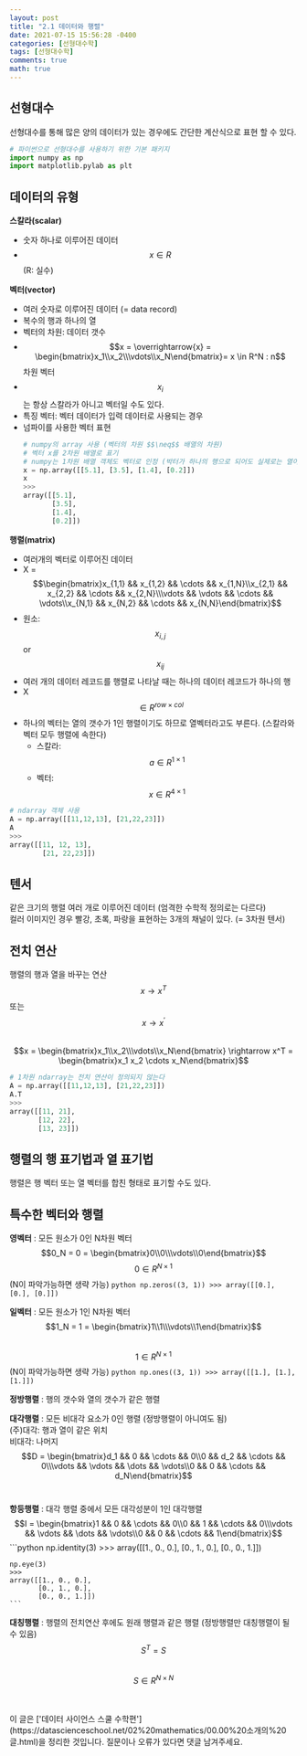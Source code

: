```yaml
---
layout: post
title: "2.1 데이터와 행렬"
date: 2021-07-15 15:56:28 -0400
categories: [선형대수학]
tags: [선형대수학]
comments: true
math: true
---
```


## 선형대수
선형대수를 통해 많은 양의 데이터가 있는 경우에도 간단한 계산식으로 표현 할 수 있다.
```python
# 파이썬으로 선형대수를 사용하기 위한 기본 패키지
import numpy as np 
import matplotlib.pylab as plt
```

## 데이터의 유형
**스칼라(scalar)**
- 숫자 하나로 이루어진 데이터
- $$x \in R$$ (R: 실수)

**벡터(vector)**
- 여러 숫자로 이루어진 데이터 (= data record)
- 복수의 행과 하나의 열
- 벡터의 차원: 데이터 갯수
- $$x = \overrightarrow{x} = \begin{bmatrix}x_1\\x_2\\\vdots\\x_N\end{bmatrix}= x \in R^N : n$$ 차원 벡터
- $$x_i$$ 는 항상 스칼라가 아니고 벡터일 수도 있다.
- 특징 벡터: 벡터 데이터가 입력 데이터로 사용되는 경우
- 넘파이를 사용한 벡터 표현
    ```python
    # numpy의 array 사용 (벡터의 차원 $$\neq$$ 배열의 차원)
    # 벡터 x를 2차원 배열로 표기
    # numpy는 1차원 배열 객체도 벡터로 인정 (박터가 하나의 행으로 되어도 실제로는 열이다)
    x = np.array([[5.1], [3.5], [1.4], [0.2]])
    x
    >>>
    array([[5.1],
           [3.5],
           [1.4],
           [0.2]])
    ```

**행렬(matrix)**
- 여러개의 벡터로 이루어진 데이터
- X = $$\begin{bmatrix}x_{1,1} && x_{1,2} && \cdots && x_{1,N}\\x_{2,1} && x_{2,2} && \cdots && x_{2,N}\\\vdots && \vdots && \cdots && \vdots\\x_{N,1} && x_{N,2} && \cdots && x_{N,N}\end{bmatrix}$$
- 원소: $$x_{i,j}$$ or $$x_{ij}$$
- 여러 개의 데이터 레코드를 행렬로 나타날 때는 하나의 데이터 레코드가 하나의 행
- X $$\in R^{row \times col}$$
- 하나의 벡터는 열의 갯수가 1인 행렬이기도 하므로 열벡터라고도 부른다. (스칼라와 벡터 모두 행렬에 속한다)
    - 스칼라: $$a \in R^{1 \times 1}$$
    - 벡터: $$x \in R^{4 \times 1}$$
```python
# ndarray 객체 사용
A = np.array([[11,12,13], [21,22,23]])
A
>>>
array([[11, 12, 13],
        [21, 22,23]])
```

## 텐서
같은 크기의 행렬 여러 개로 이루어진 데이터 (엄격한 수학적 정의로는 다르다)<br/>
컬러 이미지인 경우 빨강, 초록, 파랑을 표현하는 3개의 채널이 있다. (= 3차원 텐서)

## 전치 연산
행렬의 행과 열을 바꾸는 연산<br/>
$$x \rightarrow x^T$$ 또는 $$x \rightarrow x^\prime$$<br/>
$$x = \begin{bmatrix}x_1\\x_2\\\vdots\\x_N\end{bmatrix} \rightarrow x^T = \begin{bmatrix}x_1 x_2 \cdots x_N\end{bmatrix}$$
```python
# 1차원 ndarray는 전치 연산이 정의되지 않는다
A = np.array([[11,12,13], [21,22,23]])
A.T
>>>
array([[11, 21],
       [12, 22],
       [13, 23]])
```

## 행렬의 행 표기법과 열 표기법
행렬은 행 벡터 또는 열 벡터를 합친 형태로 표기할 수도 있다.

## 특수한 벡터와 행렬
**영벡터**
: 모든 원소가 0인 N차원 벡터
$$0_N = 0 = \begin{bmatrix}0\\0\\\vdots\\0\end{bmatrix}$$
$$0 \in R^{N \times 1}$$ (N이 파악가능하면 생략 가능)
    ```python
    np.zeros((3, 1))
    >>>
    array([[0.],
           [0.],
           [0.]])
    ```

**일벡터**
: 모든 원소가 1인 N차원 벡터<br/>
$$1_N = 1 = \begin{bmatrix}1\\1\\\vdots\\1\end{bmatrix}$$<br/>
$$1 \in R^{N \times 1}$$ (N이 파악가능하면 생략 가능)
    ```python
    np.ones((3, 1))
    >>>
    array([[1.],
           [1.],
           [1.]])
    ```

**정방행렬**
: 행의 갯수와 열의 갯수가 같은 행렬<br/>

**대각행렬**
: 모든 비대각 요소가 0인 행렬 (정방행렬이 아니여도 됨)<br/>
(주)대각: 행과 열이 같은 위치<br/>
비대각: 나머지<br/>
$$D = \begin{bmatrix}d_1 && 0 && \cdots && 0\\0 && d_2 && \cdots && 0\\\vdots && \vdots && \dots && \vdots\\0 && 0 && \cdots && d_N\end{bmatrix}$$<br/>

**항등행렬**
: 대각 행렬 중에서 모든 대각성분이 1인 대각행렬<br/>
$$I = \begin{bmatrix}1 && 0 && \cdots && 0\\0 && 1 && \cdots && 0\\\vdots && \vdots && \dots && \vdots\\0 && 0 && \cdots && 1\end{bmatrix}$$
    ```python
    np.identity(3)
    >>>
    array([[1., 0., 0.],
           [0., 1., 0.],
           [0., 0., 1.]])
    
    np.eye(3)
    >>>
    array([[1., 0., 0.],
           [0., 1., 0.],
           [0., 0., 1.]])
    ```

**대칭행렬**
: 행렬의 전치연산 후에도 원래 행렬과 같은 행렬 (정방행렬만 대칭행렬이 될 수 있음)<br/>
$$S^T = S$$<br/>
$$S \in R^{N \times N}$$

<br/>
<br/>
이 글은 ['데이터 사이언스 스쿨 수학편'](https://datascienceschool.net/02%20mathematics/00.00%20소개의%20글.html)을 정리한 것입니다.
질문이나 오류가 있다면 댓글 남겨주세요.